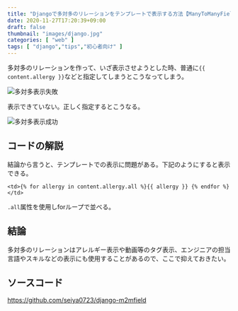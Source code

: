 ```yaml
---
title: "Djangoで多対多のリレーションをテンプレートで表示する方法【ManyToManyField】"
date: 2020-11-27T17:20:39+09:00
draft: false
thumbnail: "images/django.jpg"
categories: [ "web" ]
tags: [ "django","tips","初心者向け" ]
---
```



多対多のリレーションを作って、いざ表示させようとした時、普通に`{{ content.allergy }}`などと指定してしまうとこうなってしまう。

    
<div class="img-center"><img src="/images/Screenshot from 2020-11-27 17-19-49.png" alt="多対多表示失敗"></div>

表示できていない。正しく指定するとこうなる。

<div class="img-center"><img src="/images/Screenshot from 2020-11-27 17-19-12.png" alt="多対多表示成功"></div>

## コードの解説

結論から言うと、テンプレートでの表示に問題がある。下記のようにすると表示できる。

    <td>{% for allergy in content.allergy.all %}{{ allergy }} {% endfor %}</td>

`.all`属性を使用しforループで並べる。

## 結論

多対多のリレーションはアレルギー表示や動画等のタグ表示、エンジニアの担当言語やスキルなどの表示にも使用することがあるので、ここで抑えておきたい。

## ソースコード

https://github.com/seiya0723/django-m2mfield

